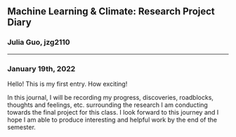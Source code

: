 ## Machine Learning & Climate: Research Project Diary
### Julia Guo, jzg2110
---

### January 19th, 2022

Hello! This is my first entry. How exciting!

In this journal, I will be recording my progress, discoveries, roadblocks, thoughts and feelings, etc. surrounding the research I am conducting towards the final project for this class. I look forward to this journey and I hope I am able to produce interesting and helpful work by the end of the semester.